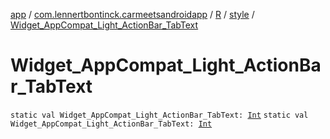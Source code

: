[app](../../../index.md) / [com.lennertbontinck.carmeetsandroidapp](../../index.md) / [R](../index.md) / [style](index.md) / [Widget_AppCompat_Light_ActionBar_TabText](./-widget_-app-compat_-light_-action-bar_-tab-text.md)

# Widget_AppCompat_Light_ActionBar_TabText

`static val Widget_AppCompat_Light_ActionBar_TabText: `[`Int`](https://kotlinlang.org/api/latest/jvm/stdlib/kotlin/-int/index.html)
`static val Widget_AppCompat_Light_ActionBar_TabText: `[`Int`](https://kotlinlang.org/api/latest/jvm/stdlib/kotlin/-int/index.html)